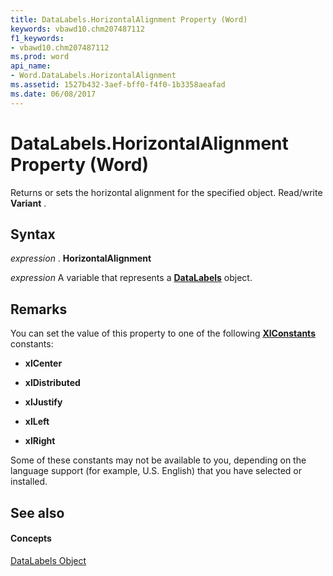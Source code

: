 ```yaml
---
title: DataLabels.HorizontalAlignment Property (Word)
keywords: vbawd10.chm207487112
f1_keywords:
- vbawd10.chm207487112
ms.prod: word
api_name:
- Word.DataLabels.HorizontalAlignment
ms.assetid: 1527b432-3aef-bff0-f4f0-1b3358aeafad
ms.date: 06/08/2017
---
```



# DataLabels.HorizontalAlignment Property (Word)

Returns or sets the horizontal alignment for the specified object. Read/write  **Variant** .


## Syntax

 _expression_ . **HorizontalAlignment**

 _expression_ A variable that represents a **[DataLabels](Word.DataLabels.md)** object.


## Remarks

You can set the value of this property to one of the following  **[XlConstants](Word.XlConstants.md)** constants:


-  **xlCenter**
    
-  **xlDistributed**
    
-  **xlJustify**
    
-  **xlLeft**
    
-  **xlRight**
    


Some of these constants may not be available to you, depending on the language support (for example, U.S. English) that you have selected or installed.


## See also


#### Concepts


[DataLabels Object](Word.DataLabels.md)

